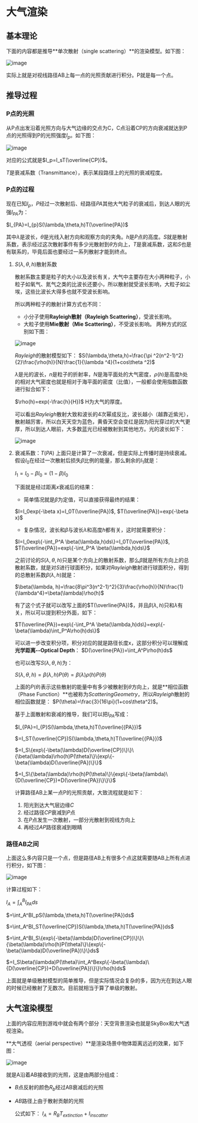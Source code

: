 # 大气渲染

## 基本理论
下面的内容都是推导**单次散射（single scattering）**的渲染模型。如下图：

![image]()

实际上就是对视线路径AB上每一点的光照贡献进行积分。P就是每一个点。

## 推导过程
### P点的光照
从P点出发沿着光照方向与大气边缘的交点为C，C点沿着CP的方向衰减就达到P点的光照得到P的光照强度$I_p$。如下图：

![image]()

对应的公式就是$I_p=I_sT(\overline{CP})$。

$T$是衰减系数（Transmittance），表示某段路径上的光照的衰减程度。

### P点的过程
现在已知$I_p$，$P$经过一次散射后、经路径$PA$其他大气粒子的衰减后，到达人眼的光强$I_{PA}$为：

$I_{PA}=I_{p}S(\lambda,\theta,h)T(\overline{PA})$

其中$\lambda$是波长，$\theta$是光线入射方向和观察方向的夹角。$h$是$P$点的高度。$S$就是散射系数，表示经过这次散射事件有多少光散射到$\theta$方向上，$T$是衰减系数，这和$S$也是有联系的，毕竟后面也要经过一系列散射才能到终点。

1. $S(\lambda,\theta,h)$散射系数
   
   散射系数主要是粒子的大小以及波长有关，大气中主要存在大小两种粒子，小粒子如氧气、氮气之类的比波长还要小，所以散射就受波长影响，大粒子如尘埃，这些比波长大得多也就不受波长影响。

   所以两种粒子的散射计算方式也不同：

   * 小分子使用**Rayleigh散射（Rayleigh Scattering）**，受波长影响。
   * 大粒子使用**Mie散射（Mie Scattering）**，不受波长影响。
    两种方式的区别如下图：

    ![image]()

    $Rayleigh$的散射模型如下：
    $S(\lambda,\theta,h)=\frac{\pi ^2(n^2-1)^2}{2}\frac{\rho(h)}{N}\frac{1}{\lambda ^4}(1+cos\theta ^2)$

    $\lambda$是光的波长，$n$是粒子的折射率，$N$是海平面处的大气密度，$\rho(h)$是高度$h$处的相对大气密度也就是相对于海平面的密度（比值），一般都会使用指数函数进行拟合如下：

    $\rho(h)=exp(-\frac{h}{H})$ H为大气的厚度。

    可以看出$Rayleigh$散射大致和波长的4次幂成反比，波长越小（越靠近紫光），散射越厉害，所以白天天空为蓝色，黄昏天空会变红是因为阳光穿过的大气更厚，所以到达人眼前，大多数蓝光已经被散射到其他地方。光的波长如下：

    ![image]()

2. 衰减系数：$T(PA)$
    上面只是计算了一次衰减，但是实际上传播时是持续衰减。假设$I_0$在经过一次散射后损失$\beta$比例的能量，那么剩余的$I_1$就是：

    $I_1=I_0-\beta I_0=(1-\beta)I_0$

    下面就是经过距离$x$衰减后的结果：
    * 简单情况就是$\beta$为定值，可以直接获得最终的结果：
  
    $I=I_0exp(-\beta x)=I_0T(\overline{PA})$,
    $T(\overline{PA})=exp(-\beta x)$

    * 复杂情况，波长和$\beta$与波长$\lambda$和高度$h$都有关，这时就需要积分：
  
    $I=I_0exp\{-\int_P^A \beta(\lambda,h)ds\}=I_0T(\overline{PA})$,
    $T(\overline{PA})=exp\{-\int_P^A \beta(\lambda,h)ds\}$

    之前讨论的$S(\lambda,\theta,h)$只是某个方向上的散射系数，那么$\beta$就是所有方向上的总散射系数，就是对$S$进行球面积分，如果对$Rayleigh$散射进行球面积分，得到的总散射系数$\beta(\lambda,h)$就是：

    $\beta(\lambda, h)=\frac{8\pi^3(n^2-1)^2}{3}\frac{\rho(h)}{N}\frac{1}{\lambda^4}=\beta(\lambda)\rho(h)$

    有了这个式子就可以改写上面的$T(\overline{PA})$，并且$\beta(\lambda,h)$只和$\lambda$有关，所以可以提到积分外面，如下：

    $T(\overline{PA})=exp\{-\int_P^A \beta(\lambda,h)ds\}=exp\{-\beta(\lambda)\int_P^A\rho(h)ds\}$

    可以进一步改变积分项，积分对应的就是路径长度x，这部分积分可以理解成**光学距离--Optical Depth**：
    $D(\overline{PA})=\int_A^P\rho(h)ds$

    也可以改写$S(\lambda, \theta, h)$为：

    $S(\lambda, \theta, h)=\beta(\lambda,h)P(\theta)=\beta(\lambda)\rho(h)P(\theta)$

    上面的$P(\theta)$表示这些散射的能量中有多少被散射到$\theta$方向上，就是**相位函数（Phase Function）**也被称为$Scattering Geometry$，所以$Rayleigh$散射的相位函数就是：
    $P(\theta)=\frac{3}{16\pi}(1+cos\theta^2)$。

    基于上面散射和衰减的推导，我们可以把$I_{PA}$写成：

    $I_{PA}=I_{P}S(\lambda,\theta,h)T(\overline{{PA}})$

    $=I_ST(\overline{CP})S(\lambda,\theta,h)T(\overline{{PA}})$

    $=I_S\{exp\{-\beta(\lambda)D(\overline{CP})\}\}\{\beta(\lambda)\rho(h)P(\theta)\}\{exp\{-\beta(\lambda)D(\overline{PA})\}\}$

    $=I_S\{\beta(\lambda)\rho(h)P(\theta)\}\{exp\{-\beta(\lambda)\{D(\overline{CP})+D(\overline{PA})\}\}\}$

    计算路径AB上某一点P的光照贡献，大致流程就是如下：
    1. 阳光到达大气层边缘$C$
    2. 经过路径$CP$衰减到$P$点
    3. 在$P$点发生一次散射，一部分光散射到视线方向上
    4. 再经过$AP$路径衰减到眼睛

### 路径AB之间
上面这么多内容只是一个点，但是路径AB上有很多个点这就需要随AB上所有点进行积分，如下图：

![image]()

计算过程如下：

$I_A=\int_A^BI_{PA}ds$

$=\int_A^BI_pS(\lambda,\theta,h)T(\overline{PA})ds$

$=\int_A^BI_ST(\overline{CP})S(\lambda,\theta,h)T(\overline{PA})ds$

$=\int_A^BI_S\{exp\{-\beta(\lambda)D(\overline{CP})\}\}\{\beta(\lambda)\rho(h)P(\theta)\}\{exp\{-\beta(\lambda)D(\overline{PA})\}\}ds$

$=I_S\beta(\lambda)P(\theta)\int_A^Bexp\{-\beta(\lambda)\{D(\overline{CP})+D(\overline{PA})\}\}\rho(h)ds$

上面就是单级散射模型的简单推导，但是实际情况会复杂的多，因为光在到达人眼的时候已经散射了无数次。目前就相当于算了单级的散射。

## 大气渲染模型
上面的内容应用到游戏中就会有两个部分：天空背景渲染也就是SkyBox和大气透视渲染。

**大气透视（aerial perspective）**是渲染场景中物体距离远近的效果，如下图：

![image]()

就是A沿着AB接收到的光照，这是由两部分组成：
* $B$点反射的颜色$R_b$经过AB衰减后的光照
* $AB$路径上由于散射贡献的光照
  
  公式如下：
  $I_A=R_BT_{extinction}+I_{inscatter}$